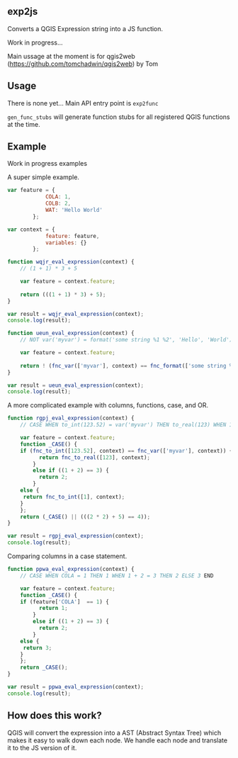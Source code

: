 ## exp2js

Converts a QGIS Expression string into a JS function.

Work in progress...

Main ussage at the moment is for qgis2web (https://github.com/tomchadwin/qgis2web) by Tom 

## Usage

There is none yet... Main API entry point is `exp2func`

`gen_func_stubs` will generate function stubs for all registered QGIS functions at the time.

## Example

Work in progress examples


A super simple example.

```javascript
var feature = {
            COLA: 1,
            COLB: 2,
            WAT: 'Hello World'
        };

var context = {
            feature: feature,
            variables: {}
        };

function wqjr_eval_expression(context) {
    // (1 + 1) * 3 + 5

    var feature = context.feature;
    
    return (((1 + 1) * 3) + 5);
}

var result = wqjr_eval_expression(context);
console.log(result);
```

```javascript
function ueun_eval_expression(context) {
    // NOT var('myvar') = format('some string %1 %2', 'Hello', 'World')

    var feature = context.feature;
    
    return ! (fnc_var(['myvar'], context) == fnc_format(['some string %1 %2','Hello','World'], context)) ;
}

var result = ueun_eval_expression(context);
console.log(result);
```

A more complicated example with columns, functions, case, and OR.

```javascript
function rgpj_eval_expression(context) {
    // CASE WHEN to_int(123.52) = var('myvar') THEN to_real(123) WHEN 1 + 2 = 3 THEN 2 ELSE to_int(1) END OR 2 * 2 + 5 = 4

    var feature = context.feature;
    function _CASE() {
    if (fnc_to_int([123.52], context) == fnc_var(['myvar'], context)) {
          return fnc_to_real([123], context);
        }
        else if ((1 + 2) == 3) {
          return 2;
        }
    else {
     return fnc_to_int([1], context);
    }
    };
    return (_CASE() || (((2 * 2) + 5) == 4));
}

var result = rgpj_eval_expression(context);
console.log(result);
```

Comparing columns in a case statement.

```javascript
function ppwa_eval_expression(context) {
    // CASE WHEN COLA = 1 THEN 1 WHEN 1 + 2 = 3 THEN 2 ELSE 3 END

    var feature = context.feature;
    function _CASE() {
    if (feature['COLA']  == 1) {
          return 1;
        }
        else if ((1 + 2) == 3) {
          return 2;
        }
    else {
     return 3;
    }
    };
    return _CASE();
}

var result = ppwa_eval_expression(context);
console.log(result);

```


## How does this work?

QGIS will convert the expression into a AST (Abstract Syntax Tree) which makes it easy to walk down each node.  We handle each node and translate it to the JS version of it.

